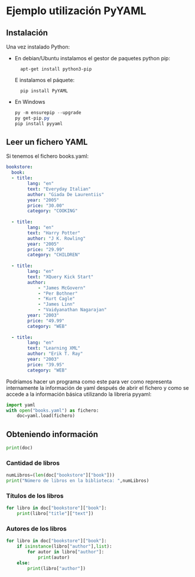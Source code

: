 # Ejemplo utilización PyYAML

## Instalación
Una vez instalado Python:

- En debian/Ubuntu instalamos el gestor de paquetes python pip:

	    apt-get install python3-pip

    E instalamos el páquete:

	    pip install PyYAML

- En Windows
    ```powershell
    py -m ensurepip --upgrade
    py get-pip.py
    pip install pyyaml
    ```

## Leer un fichero YAML

Si tenemos el fichero books.yaml:

```yaml
bookstore:
  book: 
  - title: 
        lang: "en"
        text: "Everyday Italian"
        author: "Giada De Laurentiis"
        year: "2005"
        price: "30.00"
        category: "COOKING"
    
  - title: 
        lang: "en"
        text: "Harry Potter"
        author: "J K. Rowling"
        year: "2005"
        price: "29.99"
        category: "CHILDREN"
    
  - title: 
        lang: "en"
        text: "XQuery Kick Start"
        author: 
            - "James McGovern"
            - "Per Bothner"
            - "Kurt Cagle"
            - "James Linn"
            - "Vaidyanathan Nagarajan"
        year: "2003"
        price: "49.99"
        category: "WEB"
    
  - title: 
        lang: "en"
        text: "Learning XML"
        author: "Erik T. Ray"
        year: "2003"
        price: "39.95"
        category: "WEB"
```

Podríamos hacer un programa como este para ver como representa internamente la información de yaml después de abrir el fichero y como se accede a la información básica utilizando la libreria pyyaml:

```python
import yaml   
with open("books.yaml") as fichero:
    doc=yaml.load(fichero)
```

## Obteniendo información
```python
print(doc)
```

### Cantidad de libros
```python
numLibros=(len(doc["bookstore"]["book"]))
print("Número de libros en la biblioteca: ",numLibros)
```
### Títulos de los libros
```python
for libro in doc["bookstore"]["book"]:
    print(libro["title"]["text"]) 
```
### Autores de los libros
```python
for libro in doc["bookstore"]["book"]:
    if isinstance(libro["author"],list):
        for autor in libro["author"]:
            print(autor)
    else:
        print(libro["author"])
```